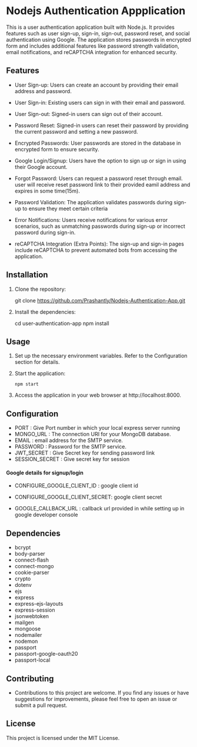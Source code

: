 
# Nodejs Authentication Appplication

This is a user authentication application built with Node.js. It provides features such as user sign-up, sign-in, sign-out, password reset, and social authentication using Google. The application stores passwords in encrypted form and includes additional features like password strength validation, email notifications, and reCAPTCHA integration for enhanced security.


## Features

* User Sign-up: Users can create an account by providing their email address and password.

* User Sign-in: Existing users can sign in with their email and password.

* User Sign-out: Signed-in users can sign out of their account.

* Password Reset: Signed-in users can reset their password by providing the current password and setting a new password.

* Encrypted Passwords: User passwords are stored in the database in encrypted form to ensure security.

* Google Login/Signup: Users have the option to sign up or sign in using their Google account.

* Forgot Password: Users can request a password reset through email. user will receive reset password link to their provided eamil address and expires in some time(15m).

* Password Validation: The application validates passwords during sign-up to ensure they meet certain criteria

* Error Notifications: Users receive notifications for various error scenarios, such as unmatching passwords during sign-up or incorrect password during sign-in.

* reCAPTCHA Integration (Extra Points): The sign-up and sign-in pages include reCAPTCHA to prevent automated bots from accessing the application.
## Installation

1) Clone the repository:
    
   git clone https://github.com/Prashantly/Nodejs-Authentication-App.git

2) Install the dependencies:
     
     cd user-authentication-app
     npm install
## Usage

1) Set up the necessary environment variables. Refer to the Configuration section for details.

2) Start the application:
 
       npm start

3) Access the application in your web browser at http://localhost:8000.
## Configuration

* PORT : Give Port number in which your local express server running
* MONGO_URL : The connection URI for your MongoDB database.
* EMAIL : email address for the SMTP service.
* PASSWORD : Password for the SMTP service.
* JWT_SECRET : Give Secret key for sending password link
* SESSION_SECRET : Give secret key for session

#### Google details for signup/login

* CONFIGURE_GOOGLE_CLIENT_ID : google client id 
* CONFIGURE_GOOGLE_CLIENT_SECRET: google client secret

* GOOGLE_CALLBACK_URL : callback url provided in while setting up in google developer console
## Dependencies

* bcrypt
* body-parser
* connect-flash
* connect-mongo
* cookie-parser
* crypto
* dotenv
* ejs
* express
* express-ejs-layouts
* express-session
* jsonwebtoken
* mailgen
* mongoose
* nodemailer
* nodemon
* passport
* passport-google-oauth20
* passport-local
## Contributing

* Contributions to this project are welcome. If you find any issues or have suggestions for improvements, please feel free to open an issue or submit a pull request.


## License

This project is licensed under the MIT License.
